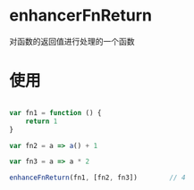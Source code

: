 # enhancerFnReturn
对函数的返回值进行处理的一个函数

# 使用
```javascript

var fn1 = function () {
    return 1
}

var fn2 = a => a() + 1

var fn3 = a => a * 2

enhanceFnReturn(fn1, [fn2, fn3])        // 4
```
